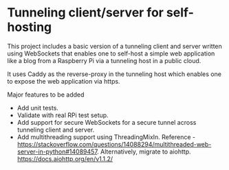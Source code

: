 # Tunneling client/server for self-hosting

This project includes a basic version of a tunneling client and server written using WebSockets that enables one to self-host a simple web application like a blog from a Raspberry Pi via a tunneling host in a public cloud.

It uses Caddy as the reverse-proxy in the tunneling host which enables one to expose the web application via https.

Major features to be added
- Add unit tests.
- Validate with real RPi test setup.
- Add support for secure WebSockets for a secure tunnel across tunneling client and server.
- Add multithreading support using ThreadingMixIn. Reference - https://stackoverflow.com/questions/14088294/multithreaded-web-server-in-python#14089457. Alternatively, migrate to aiohttp. https://docs.aiohttp.org/en/v1.1.2/ 
